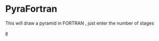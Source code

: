 # PyraFortran
This will draw a pyramid in FORTRAN , just enter the number of stages

[e](https://github.com/alexdieu/PyraFortran/blob/main/image_2020-11-26_215639.png)
